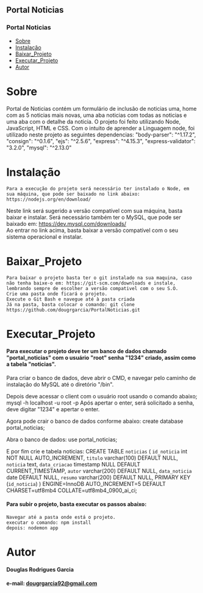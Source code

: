 ## Portal Noticias

### Portal Noticias
<!--ts-->
   * [Sobre](#Sobre)
   * [Instalação](#Instalação)
   * [Baixar_Projeto](#Baixar_Projeto)
   * [Executar_Projeto](#Executar_Projeto)
   * [Autor](#Autor)
<!--te-->

# Sobre
Portal de Noticias contém um formulário de inclusão de noticias uma, home com as 5 noticias mais novas, uma aba noticias com todas as noticias e uma aba com o detalhe da noticia.
O projeto foi feito utilizando Node, JavaScript, HTML e CSS.
Com o intuito de aprender a Linguagem node, foi utilizado neste projeto as seguintes dependencias:
    "body-parser": "^1.17.2",
    "consign": "^0.1.6",
    "ejs": "^2.5.6",
    "express": "^4.15.3",
    "express-validator": "3.2.0",
    "mysql": "^2.13.0"


# Instalação
	Para a execução do projeto será necessário ter instalado o Node, em sua máquina, que pode ser baixado no link abaixo:
	https://nodejs.org/en/download/
Neste link será sugerido a versão compatível  com sua máquina, basta baixar e instalar.
Será necessário também ter o MySQL, que pode ser baixado em: https://dev.mysql.com/downloads/  
Ao entrar no link acima, basta baixar a versão compatível com o seu sistema operacional e instalar.

# Baixar_Projeto
	Para baixar o projeto basta ter o git instalado na sua maquina, caso não tenha baixe-o em: https://git-scm.com/downloads e instale, lembrando sempre de escolher a versão compativel com o seu S.O.
	Crie uma pasta onde ficará o projeto.
	Execute o Git Bash e navegue até à pasta criada
	Já na pasta, basta colocar o comando: git clone  https://github.com/dougrgarcia/PortalNoticias.git

# Executar_Projeto
#### Para executar o projeto deve ter um banco de dados chamado "portal_noticias" com o usuário "root" senha "1234" criado, assim como a tabela "noticias".
Para criar o banco de dados, deve abrir o CMD, e navegar pelo caminho de instalação do MySQL até o diretório "/bin".

Depois deve acessar o client com o usuário root usando o comando abaixo;
mysql -h localhost -u root -p
Após apertar o enter, será solicitado a senha, deve digitar "1234" e apertar o enter.

Agora pode crair o banco de dados conforme abaixo:
create database portal_noticias;

Abra o banco de dados:
use portal_noticias;

E por fim crie e tabela noticias:
CREATE TABLE `noticias` (
  `id_noticia` int NOT NULL AUTO_INCREMENT,
  `titulo` varchar(100) DEFAULT NULL,
  `noticia` text,
  `data_criacao` timestamp NULL DEFAULT CURRENT_TIMESTAMP,
  `autor` varchar(200) DEFAULT NULL,
  `data_noticia` date DEFAULT NULL,
  `resumo` varchar(200) DEFAULT NULL,
  PRIMARY KEY (`id_noticia`)
) ENGINE=InnoDB AUTO_INCREMENT=5 DEFAULT CHARSET=utf8mb4 COLLATE=utf8mb4_0900_ai_ci;

#### Para subir o projeto, basta executar os passos abaixo:
	Navegar até a pasta onde está o projeto.
	executar o comando: npm install
	depois: nodemon app

# Autor
#### Douglas Rodrigues Garcia
#### e-mail: dougrgarcia92@gmail.com
